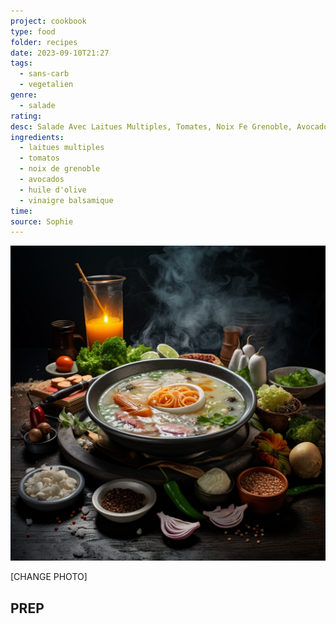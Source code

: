 ```yaml
---
project: cookbook
type: food
folder: recipes
date: 2023-09-10T21:27
tags:
  - sans-carb
  - vegetalien
genre:
  - salade
rating: 
desc: Salade Avec Laitues Multiples, Tomates, Noix Fe Grenoble, Avocados, Huile D’olive Et Vinaigre Balsamique
ingredients:
  - laitues multiples
  - tomatos
  - noix de grenoble
  - avocados
  - huile d'olive
  - vinaigre balsamique
time: 
source: Sophie
---
```


![IMAGE](_default.png)


[CHANGE PHOTO]



## PREP





